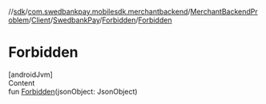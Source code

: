 //[sdk](../../../../../../index.md)/[com.swedbankpay.mobilesdk.merchantbackend](../../../../index.md)/[MerchantBackendProblem](../../../index.md)/[Client](../../index.md)/[SwedbankPay](../index.md)/[Forbidden](index.md)/[Forbidden](-forbidden.md)



# Forbidden  
[androidJvm]  
Content  
fun [Forbidden](-forbidden.md)(jsonObject: JsonObject)  



